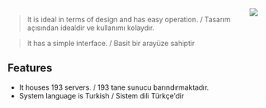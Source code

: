 <img src="https://ctingg.com/assets/img/ctingg_logo.png" align="right" />

> It is ideal in terms of design and has easy operation. / Tasarım açısından idealdir ve kullanımı kolaydır. 

> It has a simple interface. / Basit bir arayüze sahiptir

## Features

- It houses 193 servers. / 193 tane sunucu barındırmaktadır.
- System language is Turkish / Sistem dili Türkçe'dir
